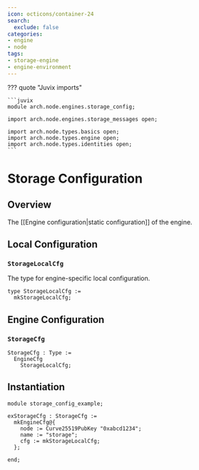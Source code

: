 ```yaml
---
icon: octicons/container-24
search:
  exclude: false
categories:
- engine
- node
tags:
- storage-engine
- engine-environment
---
```


??? quote "Juvix imports"

    ```juvix
    module arch.node.engines.storage_config;

    import arch.node.engines.storage_messages open;

    import arch.node.types.basics open;
    import arch.node.types.engine open;
    import arch.node.types.identities open;
    ```

# Storage Configuration

## Overview

The [[Engine configuration|static configuration]] of the engine.

## Local Configuration

### `StorageLocalCfg`

The type for engine-specific local configuration.

<!-- --8<-- [start:StorageLocalCfg] -->
```juvix
type StorageLocalCfg :=
  mkStorageLocalCfg;
```
<!-- --8<-- [end:StorageLocalCfg] -->

## Engine Configuration

### `StorageCfg`

<!-- --8<-- [start:StorageCfg] -->
```juvix
StorageCfg : Type :=
  EngineCfg
    StorageLocalCfg;
```
<!-- --8<-- [end:StorageCfg] -->

## Instantiation

<!-- --8<-- [start:exStorageCfg] -->
```juvix extract-module-statements
module storage_config_example;

exStorageCfg : StorageCfg :=
  mkEngineCfg@{
    node := Curve25519PubKey "0xabcd1234";
    name := "storage";
    cfg := mkStorageLocalCfg;
  };

end;
```
<!-- --8<-- [end:exStorageCfg] -->
